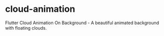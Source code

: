 # cloud-animation

Flutter Cloud Animation On Background - A beautiful animated background with floating clouds.
